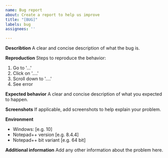 ```yaml
---
name: Bug report
about: Create a report to help us improve
title: "[BUG]"
labels: bug
assignees: ''

---
```


**Describtion**
A clear and concise description of what the bug is.

**Reproduction**
Steps to reproduce the behavior:
1. Go to '...'
2. Click on '....'
3. Scroll down to '....'
4. See error

**Expected behavior**
A clear and concise description of what you expected to happen.

**Screenshots**
If applicable, add screenshots to help explain your problem.

**Environment**
 - Windows: [e.g. 10]
 - Notepad++ version [e.g. 8.4.4]
 - Notepad++ bit variant [e.g. 64 bit]

**Additional information**
Add any other information about the problem here.
